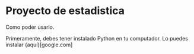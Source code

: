 # Proyecto de estadistica 

Como poder usarlo.

Primeramente, debes tener instalado Python en tu computador. Lo puedes instalar {aquí}[google.com]
